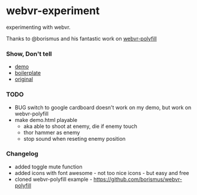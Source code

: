 # webvr-experiment
experimenting with webvr. 

Thanks to @borismus and his fantastic work on
[webvr-polyfill](https://github.com/borismus/webvr-polyfill)

### Show, Don't tell
- [demo](http://jeromeetienne.github.io/webvr-experiment/demo.html)
- [boilerplate](http://jeromeetienne.github.io/webvr-experiment/boilerplate.html)
- [original](http://jeromeetienne.github.io/webvr-experiment/original.html)


### TODO
- BUG switch to google cardboard doesn't work on my demo, but work on webvr-polyfill
- make demo.html playable
  - aka able to shoot at enemy, die if enemy touch
  - thor hammer as enemy
  - stop sound when reseting enemy position

### Changelog
- added toggle mute function
- added icons with font awesome - not too nice icons - but easy and free
- cloned webvr-polyfill example - https://github.com/borismus/webvr-polyfill
